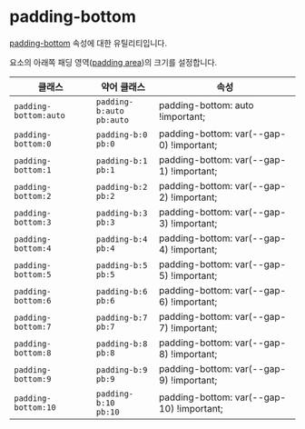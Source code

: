 # padding-bottom

[padding-bottom](https://developer.mozilla.org/en-US/docs/Web/CSS/padding-bottom) 속성에 대한 유틸리티입니다.

요소의 아래쪽 패딩 영역([padding area](https://developer.mozilla.org/en-US/docs/Web/CSS/CSS_box_model/Introduction_to_the_CSS_box_model#padding_area))의 크기를 설정합니다.

<table>
  <thead>
    <tr>
      <th scope="col">클래스</th>
      <th scope="col">약어 클래스</th>
      <th scope="col">속성</th>
    </tr>
  </thead>
  <tbody>
  <tr>
  <td><code>padding-bottom:auto</code></td>
  <td><code>padding-b:auto</code><br><code>pb:auto</code></td>
  <td><span class="code">padding-bottom: auto !important;</span></td>
</tr>
<tr>
  <td><code>padding-bottom:0</code></td>
  <td><code>padding-b:0</code><br><code>pb:0</code></td>
  <td><span class="code">padding-bottom: var(--gap-0) !important;</span></td>
</tr>
<tr>
  <td><code>padding-bottom:1</code></td>
  <td><code>padding-b:1</code><br><code>pb:1</code></td>
  <td><span class="code">padding-bottom: var(--gap-1) !important;</span></td>
</tr>
<tr>
  <td><code>padding-bottom:2</code></td>
  <td><code>padding-b:2</code><br><code>pb:2</code></td>
  <td><span class="code">padding-bottom: var(--gap-2) !important;</span></td>
</tr>
<tr>
  <td><code>padding-bottom:3</code></td>
  <td><code>padding-b:3</code><br><code>pb:3</code></td>
  <td><span class="code">padding-bottom: var(--gap-3) !important;</span></td>
</tr>
<tr>
  <td><code>padding-bottom:4</code></td>
  <td><code>padding-b:4</code><br><code>pb:4</code></td>
  <td><span class="code">padding-bottom: var(--gap-4) !important;</span></td>
</tr>
<tr>
  <td><code>padding-bottom:5</code></td>
  <td><code>padding-b:5</code><br><code>pb:5</code></td>
  <td><span class="code">padding-bottom: var(--gap-5) !important;</span></td>
</tr>
<tr>
  <td><code>padding-bottom:6</code></td>
  <td><code>padding-b:6</code><br><code>pb:6</code></td>
  <td><span class="code">padding-bottom: var(--gap-6) !important;</span></td>
</tr>
<tr>
  <td><code>padding-bottom:7</code></td>
  <td><code>padding-b:7</code><br><code>pb:7</code></td>
  <td><span class="code">padding-bottom: var(--gap-7) !important;</span></td>
</tr>
<tr>
  <td><code>padding-bottom:8</code></td>
  <td><code>padding-b:8</code><br><code>pb:8</code></td>
  <td><span class="code">padding-bottom: var(--gap-8) !important;</span></td>
</tr>
<tr>
  <td><code>padding-bottom:9</code></td>
  <td><code>padding-b:9</code><br><code>pb:9</code></td>
  <td><span class="code">padding-bottom: var(--gap-9) !important;</span></td>
</tr>
<tr>
  <td><code>padding-bottom:10</code></td>
  <td><code>padding-b:10</code><br><code>pb:10</code></td>
  <td><span class="code">padding-bottom: var(--gap-10) !important;</span></td>
</tr>

  </tbody>

</table>
